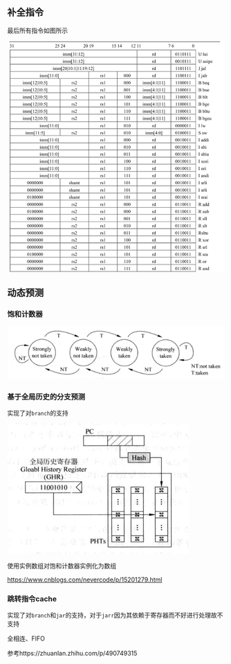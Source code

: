 ## 补全指令

最后所有指令如图所示

![](pic/%E6%8C%87%E4%BB%A4%E9%9B%86%E5%90%88.png)

## 动态预测

### 饱和计数器

![](pic/1.png)

### 基于全局历史的分支预测

实现了对`branch`的支持

![](pic/2.jpg)


使用实例数组对饱和计数器实例化为数组


https://www.cnblogs.com/nevercode/p/15201279.html

### 跳转指令cache

实现了对`branch`和`jar`的支持，对于`jarr`因为其依赖于寄存器而不好进行处理故不支持

全相连、FIFO



参考https://zhuanlan.zhihu.com/p/490749315